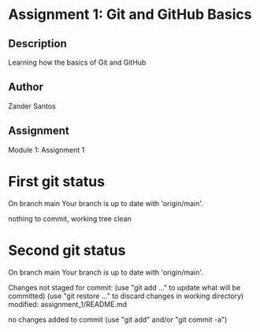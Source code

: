 # Assignment 1: Git and GitHub Basics

## Description
Learning how the basics of Git and GitHub

## Author
Zander Santos

## Assignment
Module 1: Assignment 1

# First git status
On branch main
Your branch is up to date with 'origin/main'.

nothing to commit, working tree clean

# Second git status
On branch main
Your branch is up to date with 'origin/main'.

Changes not staged for commit:
  (use "git add <file>..." to update what will be committed)
  (use "git restore <file>..." to discard changes in working directory)
        modified:   assignment_1/README.md

no changes added to commit (use "git add" and/or "git commit -a")



